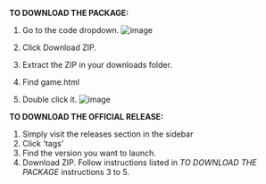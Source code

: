 **TO DOWNLOAD THE PACKAGE:**
1. Go to the code dropdown.
![image](https://user-images.githubusercontent.com/70299402/216055481-55dd135d-a165-44a7-b81a-fa8aa64947af.png)
2. Click Download ZIP.
3. Extract the ZIP in your downloads folder.

4. Find game.html
5. Double click it.
![image](https://user-images.githubusercontent.com/70299402/216055792-0afcebfe-b682-413c-b99d-f190f60adc76.png)

**TO DOWNLOAD THE OFFICIAL RELEASE:**
1. Simply visit the releases section in the sidebar
2. Click 'tags'
3. Find the version you want to launch.
4. Download ZIP. Follow instructions listed in _TO DOWNLOAD THE PACKAGE_ instructions 3 to 5.

